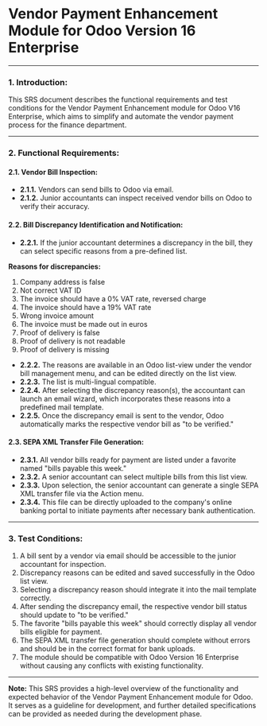 # Vendor Payment Enhancement Module for Odoo Version 16 Enterprise

---

### **1. Introduction:**

This SRS document describes the functional requirements and test conditions for the Vendor Payment Enhancement module for Odoo V16 Enterprise, which aims to simplify and automate the vendor payment process for the finance department.

---

### **2. Functional Requirements:**

#### **2.1. Vendor Bill Inspection:**

- **2.1.1.** Vendors can send bills to Odoo via email.
- **2.1.2.** Junior accountants can inspect received vendor bills on Odoo to verify their accuracy.

#### **2.2. Bill Discrepancy Identification and Notification:**

- **2.2.1.** If the junior accountant determines a discrepancy in the bill, they can select specific reasons from a pre-defined list.
  
**Reasons for discrepancies:**

  1. Company address is false
  2. Not correct VAT ID
  3. The invoice should have a 0% VAT rate, reversed charge
  4. The invoice should have a 19% VAT rate
  5. Wrong invoice amount
  6. The invoice must be made out in euros
  7. Proof of delivery is false
  8. Proof of delivery is not readable
  9. Proof of delivery is missing

- **2.2.2.** The reasons are available in an Odoo list-view under the vendor bill management menu, and can be edited directly on the list view.
- **2.2.3.** The list is multi-lingual compatible.
- **2.2.4.** After selecting the discrepancy reason(s), the accountant can launch an email wizard, which incorporates these reasons into a predefined mail template.
- **2.2.5.** Once the discrepancy email is sent to the vendor, Odoo automatically marks the respective vendor bill as "to be verified."

#### **2.3. SEPA XML Transfer File Generation:**

- **2.3.1.** All vendor bills ready for payment are listed under a favorite named "bills payable this week."
- **2.3.2.** A senior accountant can select multiple bills from this list view.
- **2.3.3.** Upon selection, the senior accountant can generate a single SEPA XML transfer file via the Action menu.
- **2.3.4.** This file can be directly uploaded to the company's online banking portal to initiate payments after necessary bank authentication.

---

### **3. Test Conditions:**

1. A bill sent by a vendor via email should be accessible to the junior accountant for inspection.
2. Discrepancy reasons can be edited and saved successfully in the Odoo list view.
3. Selecting a discrepancy reason should integrate it into the mail template correctly.
4. After sending the discrepancy email, the respective vendor bill status should update to "to be verified."
5. The favorite "bills payable this week" should correctly display all vendor bills eligible for payment.
6. The SEPA XML transfer file generation should complete without errors and should be in the correct format for bank uploads.
7. The module should be compatible with Odoo Version 16 Enterprise without causing any conflicts with existing functionality.

---

**Note:** This SRS provides a high-level overview of the functionality and expected behavior of the Vendor Payment Enhancement module for Odoo. 
It serves as a guideline for development, and further detailed specifications can be provided as needed during the development phase.
